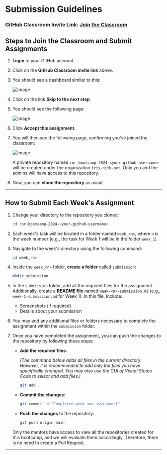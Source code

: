 # Submission Guidelines

### GitHub Classroom Invite Link: [Join the Classroom](https://classroom.github.com/a/YvC2EAFi)

## Steps to Join the Classroom and Submit Assignments

1. **Login** to your GitHub account.
2. Click on the **GitHub Classroom invite link** above.
3. You should see a dashboard similar to this:

    ![image](https://github.com/user-attachments/assets/2f228f62-1716-40a1-bf58-679d0703b1b3)

4. Click on the link **Skip to the next step**.
5. You should see the following page:

    ![image](https://github.com/user-attachments/assets/64d48fef-b6c6-4011-8cc8-43432e843b56)

6. Click **Accept this assignment**.
7. You will then see the following page, confirming you've joined the classroom:

    ![image](https://github.com/user-attachments/assets/c02f8d72-796b-4bc6-a2fe-1b18756b978a)

    A private repository named `ror-bootcamp-2024-<your-github-username>` will be created under the organization `iris-nitk-pvt`. Only you and the admins will have access to this repository.

8. Now, you can **clone the repository** as usual.

---

## How to Submit Each Week's Assignment

1. Change your directory to the repository you cloned:
    ```bash
    cd ror-bootcamp-2024-<your-github-username>
    ```

2. Each week's task will be located in a folder named `week_<n>`, where `n` is the week number (e.g., the task for Week 1 will be in the folder `week_1`).

3. Navigate to the week's directory using the following command:
    ```bash
    cd week_<n>
    ```

4. Inside the `week_<n>` folder, **create a folder** called `submission`:
    ```bash
    mkdir submission
    ```

5. In the `submission` folder, add all the required files for the assignment. Additionally, create a **README file** named `week-<n>-submission.md` (e.g., `week-1-submission.md` for Week 1). In this file, include:
    - Screenshots (if required)
    - Details about your submission

6. You may add any additional files or folders necessary to complete the assignment within the `submission` folder.
7. Once you have completed the assignment, you can push the changes to the repository by following these steps:

   - **Add the required files**: 
 
     *(The command below adds all files in the current directory. However, it is recommended to add only the files you have specifically changed. You may also use the GUI of Visual Studio Code to select and add files.)*
     ```bash
     git add .
     ```
   - **Commit the changes**:
     ```bash
     git commit -m "Completed week <n> assignment"
     ```
   - **Push the changes** to the repository:
     ```bash
     git push origin main
     ```

    Only the mentors have access to view all the repositories created for this bootcamp, and we will evaluate them accordingly. Therefore, there is no need to create a Pull Request.
---
